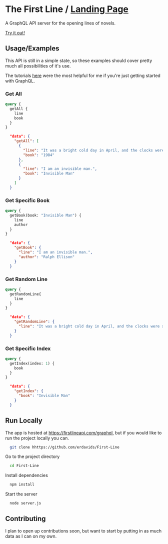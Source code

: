 
# The First Line / [Landing Page](https://firstlineapi.com)

A GraphQL API server for the opening lines of novels.

[Try it out!](https://www.firstlineapi.com/graphql)


## Usage/Examples
This API is still in a simple state, so these examples should cover pretty much all possibilities of it's use.

The tutorials [here](https://graphql.org/graphql-js/) were the most helpful for me if you're just getting started with GraphQL.
### Get All
```graphql
query {
  getAll {
    line
    book
  }
}
```
```JSON
  "data": {
    "getAll": [
      {
        "line": "It was a bright cold day in April, and the clocks were striking thirteen.",
        "book": "1984"
      },
      {
        "line": "I am an invisible man.",
        "book": "Invisible Man"
      }
    ]
  }
```
### Get Specific Book
```graphql
query {
  getBook(book: "Invisible Man") {
    line 
    author
  }
}
```
```JSON
  "data": {
    "getBook": {
      "line": "I am an invisible man.",
      "author": "Ralph Ellison"
    }
  }
```

### Get Random Line 
```graphql
query {
  getRandomLine{
    line
  }
}
```
```JSON
  "data": {
    "getRandomLine": {
      "line": "It was a bright cold day in April, and the clocks were striking thirteen."
    }
  }
```

### Get Specific Index
```graphql
query {
  getIndex(index: 1) {
    book
  }
}
```
```JSON
  "data": {
    "getIndex": {
      "book": "Invisible Man"
    }
  }
```






  
## Run Locally

The app is hosted at https://firstlineapi.com/graphql, but if you would like to run the project locally you can.

```bash
  git clone hhttps://github.com/erdavids/First-Line
```

Go to the project directory

```bash
  cd First-Line
```

Install dependencies

```bash
  npm install
```

Start the server

```bash
  node server.js
```

  
## Contributing

I plan to open up contributions soon, but want to start by putting in as much data as I can on my own.


  
